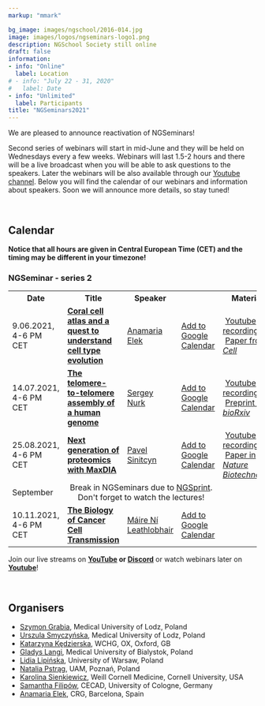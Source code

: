 ```yaml
---
markup: "mmark"

bg_image: images/ngschool/2016-014.jpg
image: images/logos/ngseminars-logo1.png
description: NGSchool Society still online
draft: false
information:
- info: "Online"
  label: Location
# - info: "July 22 - 31, 2020"
#   label: Date
- info: "Unlimited"
  label: Participants
title: "NGSeminars2021"
---
```


We are pleased to announce reactivation of NGSeminars!

Second series of webinars will start in mid-June and they will be held on Wednesdays every a few weeks. Webinars will last 1.5-2 hours and there will be a live broadcast when you will be able to ask questions to the speakers. Later the webinars will be also available through our <a href="https://www.youtube.com/NGSchoolEU" target="_blank">Youtube channel</a>. Below you will find the calendar of our webinars and information about speakers. Soon we will announce more details, so stay tuned!

<br>

## Calendar
<b>Notice that all hours are given in Central European Time (CET) and the timing may be different in your timezone!</b>

### NGSeminar - series 2

<table class="table table-bordered table-striped">
  <tr>
    <th>Date</th>
    <th>Title</th>
    <th>Speaker</th>
    <th></th>
    <th>Materials</th>
  </tr>

  <tr>
    <td>9.06.2021, 4-6 PM CET</td>
    <td>
      <a href="/post/webinars2-01-coral"><b>Coral cell atlas and a quest to understand cell type evolution</b></a>
    </td>
    <td><a href="/people/anamaria-elek">Anamaria Elek</a></td>
    <td>
       <a href="https://www.google.com/calendar/render?action=TEMPLATE&text=NGSeminar%3A+Coral+cell+atlas&dates=20210609T140000Z%2F20210609T160000Z" target="_blank" class="btn btn-primary">Add to Google Calendar <i class="far fa-calendar-plus"></i></a>
    </td>
    <td>
      <a href="https://www.youtube.com/watch?v=ewQ7_3QI33E" target="_blank"><i class="fab fa-youtube" target="_blank" style="margin-right: 5px;"></i>Youtube recording</a><br>
      <a href="https://doi.org/10.1016/j.cell.2021.04.005" target="_blank"><i class="far fa-copy" style="margin-right: 5px;"></i>Paper from <i>Cell</i></a>
    </td>
  </tr>
  <tr>
    <td>14.07.2021, 4-6 PM CET</td>
    <td>
      <a href="/post/webinars2-02-t2t">
        <b>The telomere-to-telomere assembly of a human genome</b>
      </a>
    </td>
    <td><a href="https://genomeinformatics.github.io/people/nurk/" target="blank">Sergey Nurk</a></td>
    <td>
       <a href="https://www.google.com/calendar/render?action=TEMPLATE&text=NGSeminar%3A+T2T+assembly+of+human+genome&dates=20210714T140000Z%2F20210714T160000Z" target="_blank" class="btn btn-primary">Add to Google Calendar <i class="far fa-calendar-plus"></i></a>
    </td>
    <td>
      <!-- <a href="https://github.com/NGSchoolEU/linux_terminal_workshop" target="_blank"><i class="fab fa-github" style="margin-right: 5px;"></i>GitHub repository</a><br> -->
      <a href="https://youtu.be/cjBPnIXK60U" target="_blank"><i class="fab fa-youtube" target="_blank" style="margin-right: 5px;"></i>Youtube recording</a><br>
      <a href="https://www.biorxiv.org/content/10.1101/2021.05.26.445798v1" target="_blank"><i class="far fa-copy" style="margin-right: 5px;"></i>Preprint on <i>bioRxiv</i></a>
    </td>
  </tr>
  <tr>
    <td>25.08.2021, 4-6 PM CET</td>
    <td>
      <a href="/post/webinars2-03-proteomics">
        <b>Next generation of proteomics with MaxDIA</b>
      </a>
    </td>
    <td><a href="https://scholar.google.de/citations?user=Qqu7Z4QAAAAJ&hl=en" target="blank">Pavel Sinitcyn</a></td>
    <td>
       <a href="https://www.google.com/calendar/render?action=TEMPLATE&text=NGSeminar%3A+Next+generation+of+proteomics&dates=20210825T140000Z%2F20210825T160000Z" target="_blank" class="btn btn-primary">Add to Google Calendar <i class="far fa-calendar-plus"></i></a>
    </td>
    <td>
      <a href="https://youtu.be/QfrWhnVOVms" target="_blank"><i class="fab fa-youtube" target="_blank" style="margin-right: 5px;"></i>Youtube recording</a><br>
       <a href="https://www.nature.com/articles/s41587-021-00968-7" target="_blank"><i class="far fa-copy" style="margin-right: 5px;"></i>Paper in <i>Nature Biotechnology</i></a>
    </td>
  </tr>
  <tr>
    <td>September</td>
    <td colspan="3" style="text-align: center;">
      Break in NGSeminars due to <a href="/ngsprint" target="blank">NGSprint</a>. Don't forget to watch the lectures! 
    </td>
    <td>
      <!-- <a href="https://github.com/NGSchoolEU/linux_terminal_workshop" target="_blank"><i class="fab fa-github" style="margin-right: 5px;"></i>GitHub repository</a><br>
      <a href="https://youtu.be/TLpjSmm-FEM?t=5" target="_blank"><i class="fab fa-youtube" target="_blank" style="margin-right: 5px;"></i>Youtube recording</a> -->
    </td>
  </tr>
  <tr>
    <td>10.11.2021, 4-6 PM CET</td>
    <td>
      <a href="/post/webinars2-04-cancertransmission/">
        <b>The Biology of Cancer Cell Transmission</b>
      </a>
    </td>
    <td><a href="/people/maire-ni-leathlobhair">Máire Ní Leathlobhair</a></td>
    <td>
       <a href="https://www.google.com/calendar/render?action=TEMPLATE&text=NGSeminar%3A+The+Biology+of+Cancer+Cell+Transmission&dates=20211110T140000Z%2F20211110T160000Z" target="_blank" class="btn btn-primary">Add to Google Calendar <i class="far fa-calendar-plus"></i></a>
    </td>
    <td>
      <!-- <a href="https://github.com/NGSchoolEU/linux_terminal_workshop" target="_blank"><i class="fab fa-github" style="margin-right: 5px;"></i>GitHub repository</a><br>
      <a href="https://youtu.be/TLpjSmm-FEM?t=5" target="_blank"><i class="fab fa-youtube" target="_blank" style="margin-right: 5px;"></i>Youtube recording</a> -->
    </td>
  </tr>
</table>

Join our live streams on <b><a href="https://www.youtube.com/NGSchoolEU" target="_blank">YouTube</a> or <a href="https://discord.gg/MhNeqwR" target="_blank">Discord</a></b> or watch webinars later on <b><a href="https://www.youtube.com/NGSchoolEU" target="_blank">Youtube</a></b>!

<br>
  

  
## Organisers
* [Szymon Grabia](/people/szymon-grabia), Medical University of Lodz, Poland  
* [Urszula Smyczyńska](/people/urszula-smyczynska), Medical University of Lodz, Poland  
* [Katarzyna Kędzierska](/people/katarzyna-kedzierska), WCHG, OX, Oxford, GB  
* [Gladys Langi](/people/gladys-langi), Medical University of Bialystok, Poland  
* [Lidia Lipińska](/people/lidia-lipinska), University of Warsaw, Poland  
* [Natalia Pstrąg](/people/natalia-pstrag), UAM, Poznań, Poland  
* [Karolina Sienkiewicz](/people/karolina-sienkiewicz), Weill Cornell Medicine, Cornell University, USA  
* [Samantha Filipów](/people/samantha-filipow), CECAD, University of Cologne, Germany  
* [Anamaria Elek](/people/anamaria-elek), CRG, Barcelona, Spain  
